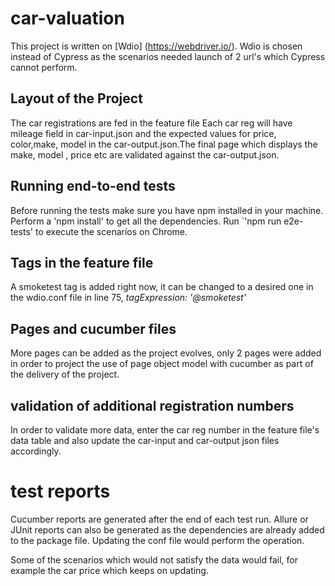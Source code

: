 # car-valuation

This project is written on [Wdio] (https://webdriver.io/). 
Wdio is chosen instead of Cypress as the scenarios needed launch of 2 url's which Cypress cannot perform.

## Layout of the Project

The car registrations are fed in the feature file
Each car reg will have mileage field in car-input.json and the expected values for price, color,make, model in the car-output.json.The final page which displays the make, model , price etc are validated against the car-output.json.

## Running end-to-end tests

Before running the tests make sure you have npm installed in your machine. 
Perform a 'npm install' to get all the dependencies.
Run `'npm run e2e-tests' to execute the scenarios on Chrome.

## Tags in the feature file

A smoketest tag is added right now, it can be changed to a desired one in the wdio.conf file in line 75,
*tagExpression: '@smoketest'*

## Pages and cucumber files
More pages can be added as the project evolves, only 2 pages were added in order to project the use of page object model with cucumber as part of the delivery of the project.

## validation of additional registration numbers

In order to validate more data, enter the car reg number in the feature file's data table and also update the car-input and car-output json files accordingly.

# test reports

Cucumber reports are generated after the end of each test run. Allure or JUnit reports can also be generated as the dependencies are already added to the package file. Updating the conf file would perform the operation.

Some of the scenarios which would not satisfy the data would fail, for example the car price which keeps on updating.

